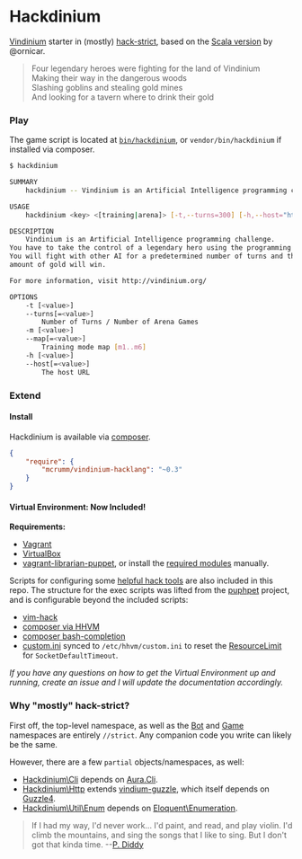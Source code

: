 Hackdinium
==========

[Vindinium](http://vindinium.org) starter in (mostly) [hack-strict](http://hacklang.org), based on the [Scala version](https://github.com/ornicar/vindinium-starter-scala) by @ornicar.

>Four legendary heroes were fighting for the land of Vindinium  
>Making their way in the dangerous woods  
>Slashing goblins and stealing gold mines  
>And looking for a tavern where to drink their gold

### Play

The game script is located at [`bin/hackdinium`](bin/hackdinium), or `vendor/bin/hackdinium` if installed via composer.

```bash
$ hackdinium

SUMMARY
    hackdinium -- Vindinium is an Artificial Intelligence programming challenge.

USAGE
    hackdinium <key> <[training|arena]> [-t,--turns=300] [-h,--host="http://vindinium.org/"]

DESCRIPTION
    Vindinium is an Artificial Intelligence programming challenge.
You have to take the control of a legendary hero using the programming language of your choice.
You will fight with other AI for a predetermined number of turns and the hero with the greatest
amount of gold will win.

For more information, visit http://vindinium.org/

OPTIONS
    -t [<value>]
    --turns[=<value>]
        Number of Turns / Number of Arena Games
    -m [<value>]
    --map[=<value>]
        Training mode map [m1..m6]
    -h [<value>]
    --host[=<value>]
        The host URL
```


### Extend

#### Install

Hackdinium is available via [composer](http://getcomposer.org).

```JSON
{
    "require": {
        "mcrumm/vindinium-hacklang": "~0.3"
    }
}
```

#### Virtual Environment: Now Included!

**Requirements:**

- [Vagrant](http://vagrantup.com)
- [VirtualBox](http://virtualbox.com)
- [vagrant-librarian-puppet](https://github.com/mhahn/vagrant-librarian-puppet), or install the [required modules](puppet/Puppetfile) manually.

Scripts for configuring some [helpful hack tools](scripts/) are also included in this repo. The structure for the exec scripts was lifted from the [puphpet](http://puphpet.com) project, and is configurable beyond the included scripts:

-  [vim-hack](https://github.com/hhvm/vim-hack)
-  [composer via HHVM](https://blog.engineyard.com/2014/hhvm-hack-part-2)
-  [composer bash-completion](https://github.com/iArren/composer-bash-completion)
-  [custom.ini](puppet/files/hhvm/custom.ini) synced to `/etc/hhvm/custom.ini` to reset the [ResourceLimit](https://github.com/facebook/hhvm/wiki/Runtime-options#resource-limits) for `SocketDefaultTimeout`.

*If you have any questions on how to get the Virtual Environment up and running, create an issue and I will update the documentation accordingly.*


### Why "mostly" hack-strict?

First off, the top-level namespace, as well as the [Bot](src/Bot) and [Game](src/Game) namespaces are entirely `//strict`. Any companion code you write can likely be the same.

However, there are a few `partial` objects/namespaces, as well:

- [Hackdinium\Cli](src/Cli) depends on [Aura.Cli](https://github.com/auraphp/Aura.Cli).
- [Hackdinium\Http](src/Http) extends [vindium-guzzle](https://github.com/mcrumm/vindinium-guzzle), which itself depends on [Guzzle4](https://github.com/guzzle/guzzle).
- [Hackdinium\Util\Enum](src/Util/Enum.hh) depends on [Eloquent\Enumeration](https://github.com/eloquent/enumeration).

> If I had my way, I'd never work... I'd paint, and read, and play violin. I'd climb the mountains, and sing the songs that I like to sing. But I don't got that kinda time. --[P. Diddy](http://m.imdb.com/title/tt0353049/quotes?qt=qt0312304)
